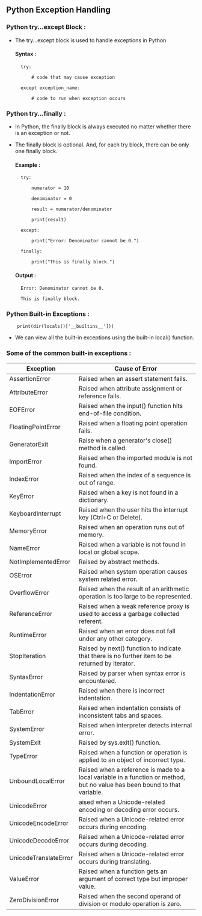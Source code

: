 ## Python Exception Handling

### Python try...except Block :

- The try...except block is used to handle exceptions in Python

  #### Syntax :

        try:

            # code that may cause exception

        except exception_name:

            # code to run when exception occurs

### Python try...finally :

- In Python, the finally block is always executed no matter whether there is an exception or not.

- The finally block is optional. And, for each try block, there can be only one finally block.

  #### Example :

        try:

            numerator = 10

            denominator = 0

            result = numerator/denominator

            print(result)

        except:

            print("Error: Denominator cannot be 0.")

        finally:

            print("This is finally block.")

  #### Output :

        Error: Denominator cannot be 0.

        This is finally block.

### Python Built-in Exceptions :

        print(dir(locals()['__builtins__']))

- We can view all the built-in exceptions using the built-in local() function.

### Some of the common built-in exceptions :

| Exception             | Cause of Error                                                                                                             |
| --------------------- | -------------------------------------------------------------------------------------------------------------------------- |
| AssertionError        | Raised when an assert statement fails.                                                                                     |
| AttributeError        | Raised when attribute assignment or reference fails.                                                                       |
| EOFError              | Raised when the input() function hits end-of-file condition.                                                               |
| FloatingPointError    | Raised when a floating point operation fails.                                                                              |
| GeneratorExit         | Raise when a generator's close() method is called.                                                                         |
| ImportError           | Raised when the imported module is not found.                                                                              |
| IndexError            | Raised when the index of a sequence is out of range.                                                                       |
| KeyError              | Raised when a key is not found in a dictionary.                                                                            |
| KeyboardInterrupt     | Raised when the user hits the interrupt key (Ctrl+C or Delete).                                                            |
| MemoryError           | Raised when an operation runs out of memory.                                                                               |
| NameError             | Raised when a variable is not found in local or global scope.                                                              |
| NotImplementedError   | Raised by abstract methods.                                                                                                |
| OSError               | Raised when system operation causes system related error.                                                                  |
| OverflowError         | Raised when the result of an arithmetic operation is too large to be represented.                                          |
| ReferenceError        | Raised when a weak reference proxy is used to access a garbage collected referent.                                         |
| RuntimeError          | Raised when an error does not fall under any other category.                                                               |
| StopIteration         | Raised by next() function to indicate that there is no further item to be returned by iterator.                            |
| SyntaxError           | Raised by parser when syntax error is encountered.                                                                         |
| IndentationError      | Raised when there is incorrect indentation.                                                                                |
| TabError              | Raised when indentation consists of inconsistent tabs and spaces.                                                          |
| SystemError           | Raised when interpreter detects internal error.                                                                            |
| SystemExit            | Raised by sys.exit() function.                                                                                             |
| TypeError             | Raised when a function or operation is applied to an object of incorrect type.                                             |
| UnboundLocalError     | Raised when a reference is made to a local variable in a function or method, but no value has been bound to that variable. |
| UnicodeError          | aised when a Unicode-related encoding or decoding error occurs.                                                            |
| UnicodeEncodeError    | Raised when a Unicode-related error occurs during encoding.                                                                |
| UnicodeDecodeError    | Raised when a Unicode-related error occurs during decoding.                                                                |
| UnicodeTranslateError | Raised when a Unicode-related error occurs during translating.                                                             |
| ValueError            | Raised when a function gets an argument of correct type but improper value.                                                |
| ZeroDivisionError     | Raised when the second operand of division or modulo operation is zero.                                                    |
